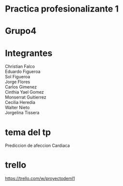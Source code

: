 # Practica profesionalizante 1

# Grupo4

# Integrantes


Christian Falco  
Eduardo Figueroa  
Sol Figueroa  
Jorge Flores  
Carlos Gimenez  
Cinthia Yael Gomez  
Monserrat Guitierrez  
Cecilia Heredia  
Walter Nieto  
Jorgelina Tissera  


# tema del tp

Prediccion de afeccion Cardiaca

# trello

https://trello.com/w/proyectodeml1








